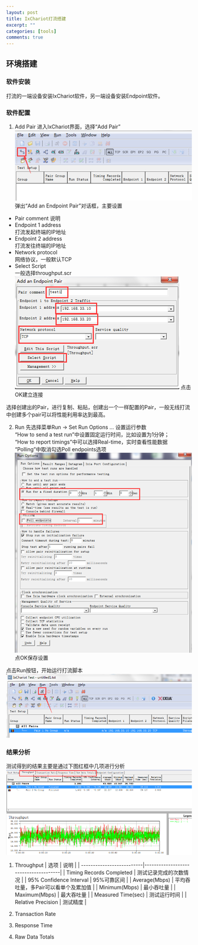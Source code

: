 ```yaml
---
layout: post
title: IxChariot打流搭建
excerpt: ""
categories: [tools]
comments: true
---
```


## 环境搭建

### 软件安装

打流的一端设备安装IxChariot软件，另一端设备安装Endpoint软件。

### 软件配置

1. Add Pair
进入IxChariot界面，选择“Add Pair”  
![ixchariot1](/img/ixchariot-1.png) 
弹出“Add an Endpoint Pair”对话框，主要设置  
* Pair comment
说明
* Endpoint 1 address  
打流发起终端的IP地址
* Endpoint 2 address  
打流发往终端的IP地址
* Network protocol  
网络协议，一般默认TCP
* Select Script  
一般选择throughput.scr
![ixchariot2](/img/ixchariot-2.png) 
点击OK建立连接

选择创建出的Pair，进行复制、粘贴，创建出一个一样配置的Pair，一般无线打流中创建多个pair可以将性能利用率达到最高。

2. Run
先选择菜单Run -> Set Run Options ... 设置运行参数  
“How to send a test run”中设置固定运行时间，比如设置为1分钟；  
“How to report timings”中可以选择Real-time，实时查看性能数据
“Polling”中取消勾选Poll endpoints选项
![ixchariot3](/img/ixchariot-3.png) 
点OK保存设置

点击Run按钮，开始运行打流脚本
![ixchariot4](/img/ixchariot-4.png) 

### 结果分析

测试得到的结果主要是通过下图红框中几项进行分析
![ixchariot5](/img/ixchariot-5.png) 

1. Throughput 
| 选项                      | 说明                                 | 
| --------------------------|--------------------------------------|
| Timing Records Completed  | 测试记录完成的次数情况               | 
| 95% Confidence Interval   | 95%可靠区间                          | 
| Average(Mbps)             | 平均吞吐量，多Pair可以看单个及累加值 | 
| Minimum(Mbps)             | 最小吞吐量                           | 
| Maximum(Mbps)             | 最大吞吐量                           | 
| Measured Time(sec)        | 测试运行时间                         | 
| Relative Precision        | 测试精度                             | 

2. Transaction Rate

3. Response Time

4. Raw Data Totals
